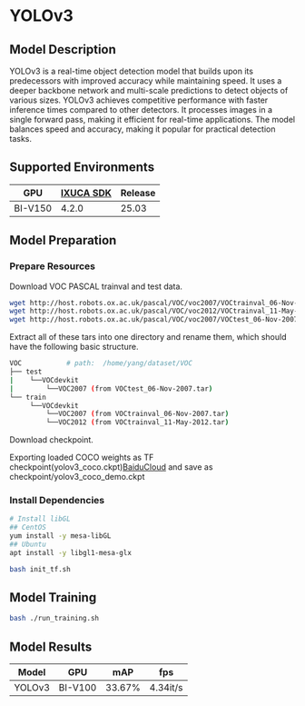 # YOLOv3

## Model Description

YOLOv3 is a real-time object detection model that builds upon its predecessors with improved accuracy while maintaining
speed. It uses a deeper backbone network and multi-scale predictions to detect objects of various sizes. YOLOv3 achieves
competitive performance with faster inference times compared to other detectors. It processes images in a single forward
pass, making it efficient for real-time applications. The model balances speed and accuracy, making it popular for
practical detection tasks.

## Supported Environments

| GPU    | [IXUCA SDK](https://gitee.com/deep-spark/deepspark#%E5%A4%A9%E6%95%B0%E6%99%BA%E7%AE%97%E8%BD%AF%E4%BB%B6%E6%A0%88-ixuca) | Release |
|--------|-----------|---------|
| BI-V150 | 4.2.0     |  25.03  |

## Model Preparation

### Prepare Resources

Download VOC PASCAL trainval and test data.

```bash
wget http://host.robots.ox.ac.uk/pascal/VOC/voc2007/VOCtrainval_06-Nov-2007.tar
wget http://host.robots.ox.ac.uk/pascal/VOC/voc2012/VOCtrainval_11-May-2012.tar
wget http://host.robots.ox.ac.uk/pascal/VOC/voc2007/VOCtest_06-Nov-2007.tar
```

Extract all of these tars into one directory and rename them, which should have the following basic structure.

```bash
VOC           # path:  /home/yang/dataset/VOC
├── test
|    └──VOCdevkit
|        └──VOC2007 (from VOCtest_06-Nov-2007.tar)
└── train
     └──VOCdevkit
         └──VOC2007 (from VOCtrainval_06-Nov-2007.tar)
         └──VOC2012 (from VOCtrainval_11-May-2012.tar)
```

Download checkpoint.

Exporting loaded COCO weights as TF checkpoint(yolov3_coco.ckpt)[BaiduCloud](https://pan.baidu.com/s/11mwiUy8KotjUVQXqkGGPFQ&shfl=sharepset#list/path=%2F) and save as checkpoint/yolov3_coco_demo.ckpt

### Install Dependencies

```bash
# Install libGL
## CentOS
yum install -y mesa-libGL
## Ubuntu
apt install -y libgl1-mesa-glx

bash init_tf.sh
```

## Model Training

```bash
bash ./run_training.sh
```

## Model Results

| Model  | GPU     | mAP    | fps      |
|--------|---------|--------|----------|
| YOLOv3 | BI-V100 | 33.67% | 4.34it/s |
